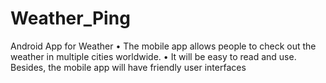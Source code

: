 # Weather_Ping
Android App for Weather 
•	The mobile app allows people to check out the weather in multiple cities worldwide. 
•	It will be easy to read and use. Besides, the mobile app will have friendly user interfaces
